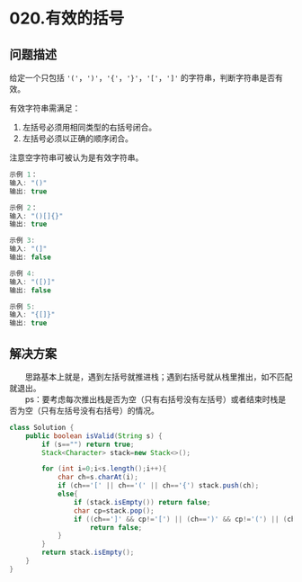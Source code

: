 # 020.有效的括号

## **问题描述**  

给定一个只包括 `'('`，`')'`，`'{'`，`'}'`，`'['`，`']'` 的字符串，判断字符串是否有效。  

有效字符串需满足：  

1. 左括号必须用相同类型的右括号闭合。
2. 左括号必须以正确的顺序闭合。

注意空字符串可被认为是有效字符串。

```c
示例 1：
输入: "()"
输出: true

示例 2：
输入: "()[]{}"
输出: true

示例 3:
输入: "(]"
输出: false

示例 4:
输入: "([)]"
输出: false

示例 5:
输入: "{[]}"
输出: true
```

## **解决方案**

&emsp;&emsp;思路基本上就是，遇到左括号就推进栈；遇到右括号就从栈里推出，如不匹配就退出。  
&emsp;&emsp;ps：要考虑每次推出栈是否为空（只有右括号没有左括号）或者结束时栈是否为空（只有左括号没有右括号）的情况。

```java
class Solution {
    public boolean isValid(String s) {
        if (s=="") return true;
        Stack<Character> stack=new Stack<>();

        for (int i=0;i<s.length();i++){
            char ch=s.charAt(i);
            if (ch=='[' || ch=='(' || ch=='{') stack.push(ch);
            else{
                if (stack.isEmpty()) return false;
                char cp=stack.pop();
                if ((ch==']' && cp!='[') || (ch==')' && cp!='(') || (ch=='}' && cp!='{'))
                    return false;
            }
        }
        return stack.isEmpty();
    }
}
```